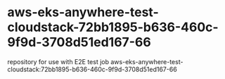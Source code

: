 # aws-eks-anywhere-test-cloudstack-72bb1895-b636-460c-9f9d-3708d51ed167-66
repository for use with E2E test job aws-eks-anywhere-test-cloudstack:72bb1895-b636-460c-9f9d-3708d51ed167-66
